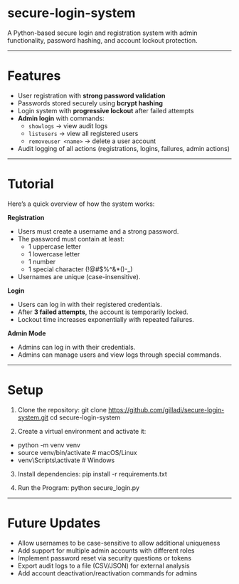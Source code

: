 # secure-login-system
A Python-based secure login and registration system with admin functionality, password hashing, and account lockout protection.

---

# Features
- User registration with **strong password validation**  
- Passwords stored securely using **bcrypt hashing**  
- Login system with **progressive lockout** after failed attempts  
- **Admin login** with commands:
  - `showlogs` → view audit logs  
  - `listusers` → view all registered users  
  - `removeuser <name>` → delete a user account  
- Audit logging of all actions (registrations, logins, failures, admin actions)  

---

# Tutorial
Here’s a quick overview of how the system works:

**Registration**  
- Users must create a username and a strong password.  
- The password must contain at least:  
  - 1 uppercase letter  
  - 1 lowercase letter  
  - 1 number  
  - 1 special character (!@#$%^&*()-_)  
- Usernames are unique (case-insensitive).  

**Login**  
- Users can log in with their registered credentials.  
- After **3 failed attempts**, the account is temporarily locked.  
- Lockout time increases exponentially with repeated failures.  

**Admin Mode**  
- Admins can log in with their credentials.  
- Admins can manage users and view logs through special commands.  

---

# Setup
1. Clone the repository:
git clone https://github.com/gilladi/secure-login-system.git
cd secure-login-system

2. Create a virtual environment and activate it:
- python -m venv venv
- source venv/bin/activate   # macOS/Linux
- venv\Scripts\activate      # Windows

3. Install dependencies:
pip install -r requirements.txt

4. Run the Program:
python secure_login.py

---

# Future Updates
- Allow usernames to be case-sensitive to allow additional uniqueness
- Add support for multiple admin accounts with different roles  
- Implement password reset via security questions or tokens  
- Export audit logs to a file (CSV/JSON) for external analysis  
- Add account deactivation/reactivation commands for admins  




